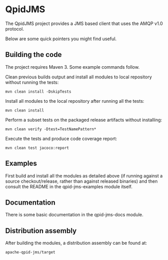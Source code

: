 # QpidJMS

The QpidJMS project provides a JMS based client that uses the AMQP v1.0 protocol.

Below are some quick pointers you might find useful.

## Building the code

The project requires Maven 3. Some example commands follow.

Clean previous builds output and install all modules to local repository without
running the tests:

    mvn clean install -DskipTests

Install all modules to the local repository after running all the tests:

    mvn clean install

Perform a subset tests on the packaged release artifacts without
installing:

    mvn clean verify -Dtest=TestNamePattern*

Execute the tests and produce code coverage report:

    mvn clean test jacoco:report

## Examples

First build and install all the modules as detailed above (if running against
a source checkout/release, rather than against released binaries) and then
consult the README in the qpid-jms-examples module itself.

## Documentation

There is some basic documentation in the qpid-jms-docs module.

## Distribution assembly

After building the modules, a distribution assembly can be found at:

    apache-qpid-jms/target
